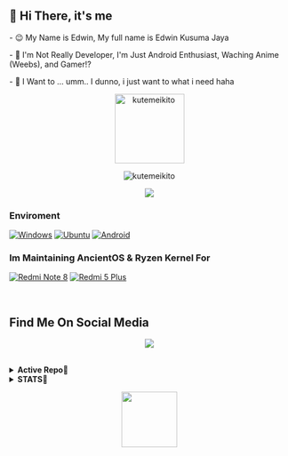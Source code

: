 <br>
<h2 align="left"> 👋 Hi There, it's me </h2>
<p align="left"> - 😉 My Name is Edwin, My full name is Edwin Kusuma Jaya </p>
<p align="left"> - 🔭 I'm Not Really Developer, I'm Just Android Enthusiast, Waching Anime (Weebs), and Gamer!? </p>
<p align="left"> - 🥅 I Want to ... umm.. I dunno, i just want to what i need haha </p>

<p align="Center"><img width="125" src="https://komarev.com/ghpvc/?username=kutemeikito&style=flat-square" alt="kutemeikito"></p>
<p align="Center"><img src="https://img.shields.io/badge/dynamic/json?logo=github&label=GitHub+Followers&labelColor=282c34&color=181717&query=%24.data.totalSubs&url=https%3A%2F%2Fapi.spencerwoo.com%2Fsubstats%2F%3Fsource%3Dgithub%26queryKey%3Dkutemeikito&longCache=true" alt="kutemeikito"></p>
<p align="center"><a href="https://github.com/kutemeikito"><img src="https://github-readme-stats.vercel.app/api?username=kutemeikito&hide=issues&show_icons=true&include_all_commits=true&theme=cobalt"></a></p>

### Enviroment
[![Windows](https://img.shields.io/badge/Windows-00BBFF?style=flat-square&logo=Windows&logoColor=FFFFFF&labelColor=00BBFF)](https://www.microsoft.com/windows10)
[![Ubuntu](https://img.shields.io/badge/Ubuntu-E95420?style=flat-square&logo=ubuntu&logoColor=FFFFFF&labelColor=E95420)](https://ubuntu.com/)
[![Android](https://img.shields.io/badge/Android-00C000?style=flat-square&logo=android&logoColor=FFFFFF&labelColor=00C000)](https://www.android.com/android-12/)

### Im Maintaining AncientOS & Ryzen Kernel For
[![Redmi Note 8](https://img.shields.io/badge/Redmi%20Note%208-ff6700?style=flat-square&logo=xiaomi&logoColor=FFFFFF&labelColor=ff6700)](https://www.mi.com/global/redmi-note-8/)
[![Redmi 5 Plus](https://img.shields.io/badge/Redmi%205%20plus-ff6700?style=flat-square&logo=xiaomi&logoColor=FFFFFF&labelColor=ff6700)](https://www.mi.com/global/redmi-5-plus/)

<br>
<h2 align="left"> Find Me On Social Media </h2>
<p align="center"><a href="https://gist.github.com/kutemeikito/e1c7a14344b16c0a136aad4033ac8c46"><img src="https://raw.githubusercontent.com/kutemeikito/kutemeikito/master/assets/Sosial%20Media.jpg"></a></p>
</br>

<details>
<summary><b>Active Repo🔻</summary>
<p align=center>
    <p align="center"><a href="https://github.com/Kutemeikito/android_kernel_xiaomi_ginkgo"><img src="https://github-readme-stats.vercel.app/api/pin/?username=kutemeikito&repo=android_kernel_xiaomi_ginkgo&show_owner=false&theme=cobalt"></a></p>
    <p align="center"><a href="https://github.com/kutemeikito/android_kernel_xiaomi_vince-4.9"><img src="https://github-readme-stats.vercel.app/api/pin/?username=kutemeikito&repo=android_kernel_xiaomi_vince-4.9&show_owner=false&theme=cobalt"></a></p>
    <p align="center"><a href="https://github.com/kutemeikito/RastaMod69-Clang"><img src="https://github-readme-stats.vercel.app/api/pin/?username=kutemeikito&repo=RastaMod69-Clang&show_owner=false&theme=cobalt"></a></p>
</details>

<details>
<summary><b>STATS🔻</summary>
<p align="center"><a href="https://github.com/kutemeikito"><img src="https://github-profile-summary-cards.vercel.app/api/cards/profile-details?username=kutemeikito&theme=github_dark"></a></p>
<p align="center"><a href="https://github.com/kutemeikito"><img src="https://github-profile-summary-cards.vercel.app/api/cards/repos-per-language?username=kutemeikito&theme=github_dark" width=200></a></p>
<p align="center"><a href="https://github.com/kutemeikito"><img src="https://github-profile-summary-cards.vercel.app/api/cards/most-commit-language?username=kutemeikito&theme=github_dark" width=200></a></p>

</details>


<p align="center"><img width="100" src="https://github.githubassets.com/images/mona-whisper.gif"></p>
